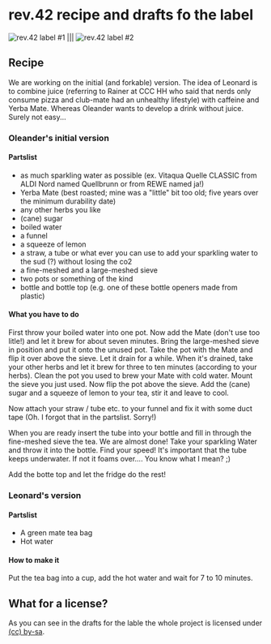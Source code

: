 rev.42 recipe and drafts fo the label
=====================================
![rev.42 label #1](http://ole.halde.0l3.de/rev42/versions/etikett_senkrecht_bash_rageguy_pathed.svg "rev.42 label #1") ||| ![rev.42 label #2](http://files.caracl.de/rev42/cover-clean-490.png "rev.42 label #2")

Recipe
------
We are working on the initial (and forkable) version.
The idea of Leonard is to combine juice (referring to Rainer at CCC HH who said that nerds only consume pizza and club-mate had an unhealthy lifestyle) with caffeine and Yerba Mate. Whereas Oleander wants to develop a drink without juice. Surely not easy...

### Oleander's __initial__ version ###
#### Partslist ####
* as much sparkling water as possible (ex. Vitaqua Quelle CLASSIC from ALDI Nord named Quellbrunn or from REWE named ja!)
* Yerba Mate (best roasted; mine was a "little" bit too old; five years over the minimum durability date)
* any other herbs you like
* (cane) sugar
* boiled water
* a funnel
* a squeeze of lemon
* a straw, a tube or what ever you can use to add your sparkling water to the sud (?) without losing the co2
* a fine-meshed and a large-meshed sieve
* two pots or something of the kind
* bottle and bottle top (e.g. one of these bottle openers made from plastic)

#### What you have to do ####
First throw your boiled water into one pot. Now add the Mate (don't use too litle!) and let it brew for about seven minutes. Bring the large-meshed sieve in position and put it onto the unused pot. Take the pot with the Mate and flip it over above the sieve. Let it drain for a while. When it's drained, take your other herbs and let it brew for three to ten minutes (according to your herbs).
Clean the pot you used to brew your Mate with cold water. Mount the sieve you just used. Now flip the pot above the sieve.
Add the (cane) sugar and a squeeze of lemon to your tea, stir it and leave to cool.

Now attach your straw / tube etc. to your funnel and fix it with some duct tape (Oh. I forgot that in the partslist. Sorry!)

When you are ready insert the tube into your bottle and fill in through the fine-meshed sieve the tea. We are almost done! Take your sparkling Water and throw it into the bottle. Find your speed! It's important that the tube keeps underwater. If not it foams over.... You know what I mean? ;)

Add the botte top and let the fridge do the rest!


### Leonard's version ###
#### Partslist ####
* A green mate tea bag
* Hot water

#### How to make it ####
Put the tea bag into a cup, add the hot water and wait for 7 to 10 minutes.

What for a license?
-------------------
As you can see in the drafts for the lable the whole project is licensed under [(cc) by-sa](http://creativecommons.org/licenses/by-sa/3.0).
